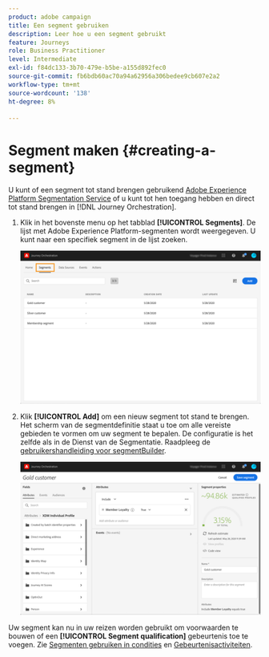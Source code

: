 ```yaml
---
product: adobe campaign
title: Een segment gebruiken
description: Leer hoe u een segment gebruikt
feature: Journeys
role: Business Practitioner
level: Intermediate
exl-id: f84dc133-3b70-479e-b5be-a155d892fec0
source-git-commit: fb6bdb60ac70a94a62956a306bedee9cb607e2a2
workflow-type: tm+mt
source-wordcount: '138'
ht-degree: 8%

---
```


# Segment maken {#creating-a-segment}

U kunt of een segment tot stand brengen gebruikend [Adobe Experience Platform Segmentation Service](https://experienceleague.adobe.com/docs/experience-platform/segmentation/home.html) of u kunt tot hen toegang hebben en direct tot stand brengen in [!DNL Journey Orchestration].

1. Klik in het bovenste menu op het tabblad **[!UICONTROL Segments]**. De lijst met Adobe Experience Platform-segmenten wordt weergegeven. U kunt naar een specifiek segment in de lijst zoeken.

   ![](../assets/segment1.png)

1. Klik **[!UICONTROL Add]** om een nieuw segment tot stand te brengen. Het scherm van de segmentdefinitie staat u toe om alle vereiste gebieden te vormen om uw segment te bepalen. De configuratie is het zelfde als in de Dienst van de Segmentatie. Raadpleeg de [gebruikershandleiding voor segmentBuilder](https://experienceleague.adobe.com/docs/experience-platform/segmentation/ui/overview.html).

   ![](../assets/segment2.png)

Uw segment kan nu in uw reizen worden gebruikt om voorwaarden te bouwen of een **[!UICONTROL Segment qualification]** gebeurtenis toe te voegen. Zie [Segmenten gebruiken in condities](../segment/using-a-segment.md) en [Gebeurtenisactiviteiten](../building-journeys/segment-qualification-events.md).
